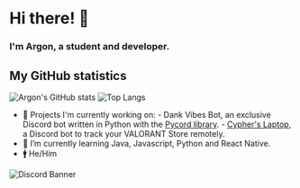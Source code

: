 # Hi there! 👋

### I'm Argon, a student and developer.


## My GitHub statistics
![Argon's GitHub stats](https://github-readme-stats.vercel.app/api?username=argo0n&show_icons=true&theme=tokyonight&count_private=true) ![Top Langs](https://github-readme-stats.vercel.app/api/top-langs/?username=argo0n&theme=tokyonight&layout=compact)

- 🔭 Projects I'm currently working on:
      - Dank Vibes Bot, an exclusive Discord bot written in Python with the [Pycord library](https://github.com/Pycord-Development/pycord).
      - [Cypher's Laptop](https://discord.com/api/oauth2/authorize?client_id=844489130822074390&permissions=313408&scope=applications.commands%20bot), a Discord bot to track your VALORANT Store remotely. 
- 🌱 I’m currently learning Java, Javascript, Python and React Native.
- 🚹 He/Him


<picture>
      <source media="(prefers-color-scheme: dark)" srcset="https://discord.c99.nl/widget/theme-4/650647680837484556.png">
      <source media="(prefers-color-scheme: light)" srcset="https://discord.c99.nl/widget/theme-5/650647680837484556.png">
      <img alt="Discord Banner" src="[https://user-images.githubusercontent.com/25423296/163456779-a8556205-d0a5-45e2-ac17-42d089e3c3f8.png](https://discord.c99.nl/widget/theme-4/650647680837484556.png)">
    </picture>
